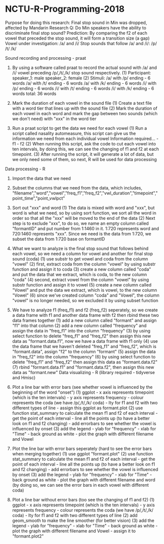 # NCTU-R-Programming-2018
Purpose for doing this research: Final stop sound in Min was dropped, affected by Mandarin 
Research Q: Do Min speakers have the ability to discriminate final stop sound?
Prediction: By comparing the f2 of each vowel that preceded the stop sound, it will form a transition size (a gap)
Vowel under investigation: /a/ and /i/
Stop sounds that follow /a/ and /i/: /p/ /t/ /k/

Sound recording and processing - praat
1. By using a software called praat to record the actual sound with /a/ and /i/ vowel preceding /p/,/t/,/k/ stop sound respectively.
   (1) Participant: speaker_1: male
                    speaker_2: female
   (2) Stimuli: /a/ with /p/ ending - 6 words
                /a/ with /t/ ending - 6 words
                /a/ with /k/ ending - 6 words
                /i/ with /p/ ending - 6 words
                /i/ with /t/ ending - 6 words
                /i/ with /k/ ending - 6 words
                total: 36 words    
            
2. Mark the duration of each vowel in the sound file
   (1) Create a text file with a word tier that lines up with the sound file 
   (2) Mark the duration of each vowel in each word and mark the gap between two sounds (which we don't need) with "xxx" in the word tier

3. Run a praat script to get the data we need for each vowel
   (1) Run a script called nasality automeasure, this script can give us the information we need from each individual vowel
       Information required...
       - f1
       - f2
   (2) When running this script, ask the code to cut each vowel into ten intervals, by doing this, we can see the changing of f1 and f2 at each timepoint.
   (3) After running the script, it will generate a lot of data, but we only need some of them, so next, R will be used for data processing

Data processing - R

1. Import the data that we need 
2. Subset the columns that we need from the data, which includes, "filename","word","vowel","freq_f1","freq_f2","vwl_duration","timepoint","point_time","point_vwlpct"
3. Sort out "xxx" and word
   (1) The data is mixed with word and "xxx", but word is what we need, so by using sort function, we sort all the word in order so that all the "xxx" will be moved to the end of the data
   (2) Next step is to exclude "xxx", to do so, we name an empty column called "formantID" and put number from 1:1460 in it. 
       1:720 represents word and 720:1460 represents "xxx". Since we need is the data from 1:720, we subset the data from 1:720 base on formantID
4. What we want to analyze is the final stop sound that follows behind each vowel, so we need a column for vowel and another for final stop sound (coda) 
   (1) use substr to get vowel and coda from the column "vowel"
   (2) first, extract coda from the column "vowel" by using substr function and assign it to coda
   (3) create a new column called "coda" and put the data that we extract, which is coda, to the new column "coda"
   (4) second, extract vowel from the column "vowel" by using substr function and assign it to vowel
   (5) create a new column called "Vowel" and put the data we extract, which is vowel, to the new column "Vowel"
   (6) since we've created column "coda" and "Vowel", the column "vowel" is no longer needed, so we excluded it by using subset function
5. We have to analyze f1 (freq_f1) and f2 (freq_f2) seperately, so we create a data frame with f1 and another data frame with f2 then rbind these two data frames together
   (1) add a new column called "formant" and assign "f1" into that column
   (2) add a new column called "frequency" and assign the data in "freq_f1" into the column "frequency"
   (3) by using select function to delete "freq_f1" and "freq_f2" then assign this new data as "formant.data.f1", now we have a data frame with f1 only
   (4) use the data frame that we haven't deleted "freq_f1" and "freq_f2", which is "formant.data", assign "f2" to the column "formant"
   (5) assign the data in "freq_f2" into the column "frequency"
   (6) by using select function to delete "freq_f1" and "freq_f2" then assign this data as "formant.data.f2"
   (7) rbind "formant.data.f1" and "formant.data.f2", then assign this new data as "formant.new"
Data visualizing - R (library required - tidyverse and Hmisc)

1. Plot a line bar with error bars (see whether vowel is influenced by the beginning of the word "onset")
   (1)  ggplot
        - x axis represents timepoint (which is the ten intervals)
        - y axis represents frequency 
        - colour represents the coda (we have /p/,/t/,/k/ coda)
        - lty for f1 and f2 with two different types of line
        - assign this ggplot as formant.plot
   (2)  use function stat_summary to calculate the mean f1 and f2 of each interval
        - get the point of each interval
        - line all the points up (to have a better look on f1 and f2 changing)
        - add errorbars to see whether the vowel is influenced by onset
   (3)  add the legend
        - ylab for "frequency"
        - xlab for "Time"
        - back ground as white 
        - plot the graph with different filename and Vowel
2. Plot the line bar with error bars seperately (hard to see the error bars when merging together)
   (1)  use ggplot "formant.plot"
   (2)  use function stat_summary to calculate the mean f1 and f2 of each interval
        - get the point of each interval
        - line all the points up (to have a better look on f1 and f2 changing)
        - add errorbars to see whether the vowel is influenced by onset
   (3)  add the legend
        - ylab for "frequency"
        - xlab for "Time"
        - back ground as white 
        - plot the graph with different filename and word 
          (by doing so, we can see the error bars in each vowel with different coda)
3. Plot a line bar without error bars (too see the changing of f1 and f2)
    (1)  ggplot
        - x axis represents timepoint (which is the ten intervals)
        - y axis represents frequency 
        - colour represents the coda (we have /p/,/t/,/k/ coda)
        - lty for f1 and f2 with two different types of line
    (2)  add geom_smooth to make the line smoother (for better vision)
    (3)  add the legend
        - ylab for "frequency"
        - xlab for "Time"
        - back ground as white 
        - plot the graph with different filename and Vowel 
        - assign it to "formant.plot2"
